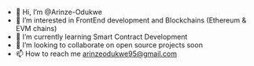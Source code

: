 - 👋 Hi, I’m @Arinze-Odukwe
- 👀 I’m interested in FrontEnd development and Blockchains (Ethereum & EVM chains)
- 🌱 I’m currently learning Smart Contract Development
- 💞️ I’m looking to collaborate on open source projects soon
- 📫 How to reach me arinzeodukwe95@gmail.com

<!---
Arinze-Odukwe/Arinze-Odukwe is a ✨ special ✨ repository because its `README.md` (this file) appears on your GitHub profile.
You can click the Preview link to take a look at your changes.
--->
